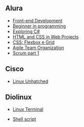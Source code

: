 
## Alura

- [Front-end Development](https://cursos.alura.com.br/degree/certificate/9f7ce0b0-5455-4b3c-bc15-999a9e2495a8)
- [Beginner in programming](https://cursos.alura.com.br/degree/certificate/97dc5b78-76f0-4e68-b922-6dd166fcef43)
- [Exploring C#](https://cursos.alura.com.br/certificate/ddcdd2df-fc5c-453a-abff-560c2b4131bd)
- [HTML and CSS in Web Projects](https://cursos.alura.com.br/degree/certificate/6bd88d76-de90-43b7-9f3d-c7f293ef1736)
- [CSS: Flexbox e Grid](https://cursos.alura.com.br/user/geraldohomero/course/css-dispondo-elementos-flexbox-grid/certificate)
- [Agile Team Organization](https://cursos.alura.com.br/certificate/a8dd8a54-06c2-4256-8993-8da653fe4bbc)
- [Scrum part 1](https://cursos.alura.com.br/certificate/697d28bd-c291-4aeb-afd5-01f655c7f435)

## Cisco

- [Linux Unhatched](https://github.com/geraldohomero/blog/blob/main/geraldohomero/resources/_gen/images/certificados/cisco_certificado_linux.pdf)

## Diolinux
- [Linux Terminal](https://github.com/geraldohomero/blog/blob/main/geraldohomero/resources/_gen/images/certificados/diolinux_certificado_terminal.png)

<!-- (https://watch.diolinux.com.br/api/public/certificates/2ed72c07-0ca2-4a81-b75e-c1525995c154/share) -->

- [Shell script](https://github.com/geraldohomero/blog/blob/main/geraldohomero/resources/_gen/images/certificados/diolinux_certificado_shellscript.png)

<!-- (https://watch.diolinux.com.br/api/public/certificates/51881de4-7fb1-4615-a4cb-7790e4a9729d/share) -->